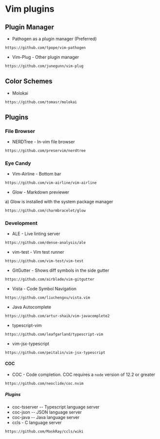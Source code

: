 # Vim plugins

## Plugin Manager

* Pathogen as a plugin manager (Preferred)

```bash
https://github.com/tpope/vim-pathogen
```
* Vim-Plug - Other plugin manager

```bash
https://github.com/junegunn/vim-plug
```

## Color Schemes

* Molokai

```bash
https://github.com/tomasr/molokai
```

## Plugins

### File Browser

* NERDTree - In-vim file browser

```bash
https://github.com/preservim/nerdtree
```

### Eye Candy

* Vim-Airline - Bottom bar

```bash
https://github.com/vim-airline/vim-airline
```
* Glow - Markdown previewer

a) Glow is installed with the system package manager

```bash
https://github.com/charmbracelet/glow
```

### Development

* ALE - Live linting server

```bash
https://github.com/dense-analysis/ale
```

* vim-test - Vim test runner

```bash
https://github.com/vim-test/vim-test
```

* GitGutter - Shows diff symbols in the side gutter

```bash
https://github.com/airblade/vim-gitgutter
```

* Vista - Code Symbol Navigation

```bash
https://github.com/liuchengxu/vista.vim
```

* Java Autocomplete

```bash
https://github.com/artur-shaik/vim-javacomplete2
```

* typescript-vim

```bash
https://github.com/leafgarland/typescript-vim
```

* vim-jsx-typescript

```bash
https://github.com/peitalin/vim-jsx-typescript
```

#### COC

* COC - Code completion.  COC requires a `node` version of 12.2 or greater

```bash
https://github.com/neoclide/coc.nvim
```

##### Plugins

* coc-tsserver -- Typescript language server
* coc-json     -- JSON language server
* coc-java     -- Java language server
* ccls - C language server

```bash
https://github.com/MaskRay/ccls/wiki
```

